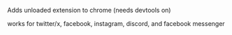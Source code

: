 Adds unloaded extension to chrome (needs devtools on)

works for twitter/x, facebook, instagram, discord, and facebook messenger
